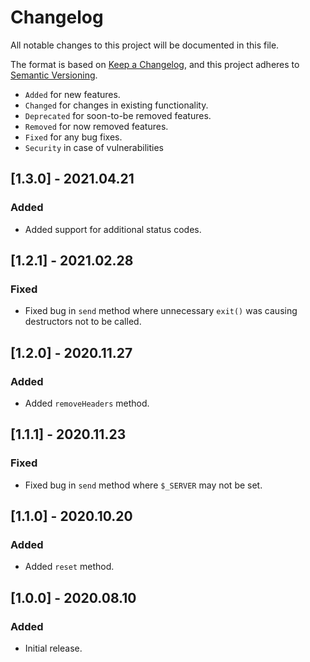 # Changelog

All notable changes to this project will be documented in this file.

The format is based on [Keep a Changelog](https://keepachangelog.com/en/1.0.0/),
and this project adheres to [Semantic Versioning](https://semver.org/spec/v2.0.0.html).

- `Added` for new features.
- `Changed` for changes in existing functionality.
- `Deprecated` for soon-to-be removed features.
- `Removed` for now removed features.
- `Fixed` for any bug fixes.
- `Security` in case of vulnerabilities

## [1.3.0] - 2021.04.21

### Added

- Added support for additional status codes.

## [1.2.1] - 2021.02.28

### Fixed

- Fixed bug in `send` method where unnecessary `exit()` was causing destructors not to be called.

## [1.2.0] - 2020.11.27

### Added

- Added `removeHeaders` method.

## [1.1.1] - 2020.11.23

### Fixed

- Fixed bug in `send` method where `$_SERVER` may not be set.

## [1.1.0] - 2020.10.20

### Added

- Added `reset` method.

## [1.0.0] - 2020.08.10

### Added

- Initial release.